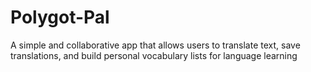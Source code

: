 # Polygot-Pal
A simple and collaborative app that allows users to translate text, save translations, and build personal vocabulary lists for language learning
